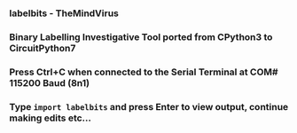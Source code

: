 ### labelbits - TheMindVirus
### Binary Labelling Investigative Tool ported from CPython3 to CircuitPython7
### Press Ctrl+C when connected to the Serial Terminal at COM# 115200 Baud (8n1)
### Type `import labelbits` and press Enter to view output, continue making edits etc...